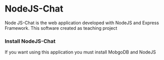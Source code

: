 # NodeJS-Chat
Node JS-Chat is the web application developed with NodeJS and Express Framework. This software created as teaching project

### Install NodeJS-Chat
If you want using this application you must install MobgoDB and NodeJS


